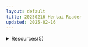 ```yaml
---
layout: default
title: 20250216 Hentai Reader
updated: 2025-02-16
---
```


<details class='content-parent'>
<summary>
Resources(5)
</summary>
<details class='content-child'>
<summary>
<span class='rss-title'> [自购][官中][RJ293429][シコルスキー大佐]ぽんこつ王女ユスティの廃村開拓記(废柴公主荒村开拓记)[792M] </span> <a class='rss-link' href='https://gmgard.com/gm128630' target='_blank'>&nbsp;</a>
<div class='rss-published'> 🕛 20250215 15:46:08</div>
</summary>
<img src="https://static.gmgard.us/Images/upload/17055152345127306.jpg" /><br /><p>【剧情】</p>
</details>
<details class='content-child'>
<summary>
<span class='rss-title'> [悬赏金额:200]求(全彩)[韩文][rkrk12]アラド戦記1-4 </span> <a class='rss-link' href='https://gmgard.com/gm128624' target='_blank'>&nbsp;</a>
<div class='rss-published'> 🕛 20250215 09:41:41</div>
</summary>
<img src="https://static.gmgard.us/Images/upload/13851142243480046.jpg" /><br /><p>太老了站内资源都爆了</p>
</details>
<details class='content-child'>
<summary>
<span class='rss-title'> [录屏CG][250214][NeverSoft]樱境物语 </span> <a class='rss-link' href='https://gmgard.com/gm128623' target='_blank'>&nbsp;</a>
<div class='rss-published'> 🕛 20250215 08:05:48</div>
</summary>
<img src="https://static.gmgard.us/Images/upload/18949142154563635.jpg" /><br /><p>如题，从游戏里直接录的，因为开了静音所以挺多都没声音的，然后因为点击节奏比较快，基本时长都在1分半左右，如果比较介意的话就不要下了，网上应该有更好的资源吧，我这里应该是更新到最新的几个角色，不知道庭子能不能投这种手游录屏CG，虽然游戏很狗屎，但是CG确实很实用。</p>
</details>
<details class='content-child'>
<summary>
<span class='rss-title'> [SLG/官中体验版][无RJ号][逆流茶会]存在感薄い妹との簡単生活 体験版V0.65B </span> <a class='rss-link' href='https://gmgard.com/gm128628' target='_blank'>&nbsp;</a>
<div class='rss-published'> 🕛 20250215 08:04:07</div>
</summary>
<img src="https://static.gmgard.us/Images/upload/16719150726042574.jpg" /><br /><p>[SLG/官中体验版]和存在感薄弱妹妹一起的简单生活/存在感薄い妹との簡単生活v0.55A &nbsp;PC[1.54G/mega]</p>
</details>
<details class='content-child'>
<summary>
<span class='rss-title'> 【R3582】[安卓][电脑][ちまラボ] クリプトの引き裂き / 暗号撕裂 官方中文版 V1.02 </span> <a class='rss-link' href='https://blog.reimu.net/archives/107781' target='_blank'>&nbsp;</a>
<div class='rss-published'> 🕛 20250215 08:00:34</div>
</summary>
今天发个女主长得有点像英梨梨乳量又不像英梨梨的官中游戏，虽然游戏体量不大，CG数量不多也不够涩，但作为作者的第 &#8230; <a class="more-link" href="https://blog.reimu.net/archives/107781">继续阅读<span class="screen-reader-text">【R3582】[安卓][电脑][ちまラボ] クリプトの引き裂き / 暗号撕裂 官方中文版 V1.02</span></a>
</details>

</details>
